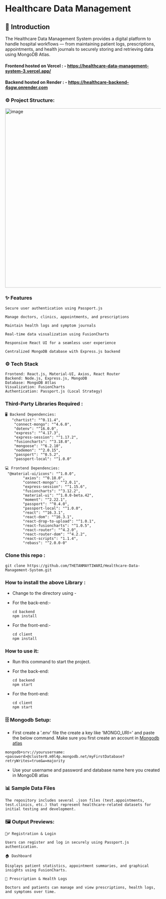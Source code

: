 # Healthcare Data Management

## 📘 Introduction

The Healthcare Data Management System provides a digital platform to handle hospital workflows — from maintaining patient logs, prescriptions, appointments, and health journals to securely storing and retrieving data using MongoDB Atlas.

#### Frontend hosted on Vercel : - https://healthcare-data-management-system-3.vercel.app/
#### Backend hosted on Render : -  https://healthcare-backend-4sgw.onrender.com

### ⚙️ Project Structure: 

<img width="691" height="581" alt="image" src="https://github.com/user-attachments/assets/1f6da0b3-d418-43f7-bea1-744945ef0240" />


### ✨ Features
```
Secure user authentication using Passport.js

Manage doctors, clinics, appointments, and prescriptions

Maintain health logs and symptom journals

Real-time data visualization using FusionCharts

Responsive React UI for a seamless user experience

Centralized MongoDB database with Express.js backend
```

### ⚙️ Tech Stack
```
Frontend: React.js, Material-UI, Axios, React Router
Backend: Node.js, Express.js, MongoDB
Database: MongoDB Atlas
Visualization: FusionCharts
Authentication: Passport.js (Local Strategy)
```

### Third-Party Libraries Required :

```
🖥️ Backend Dependencies:
   "chartist": "^0.11.4",
    "connect-mongo": "^4.6.0",
    "dotenv": "^16.0.0",
    "express": "^4.17.3",
    "express-session": "^1.17.2",
    "fusioncharts": "^3.18.0",
    "mongoose": "^6.2.10",
    "nodemon": "^2.0.15",
    "passport": "^0.5.2",
    "passport-local": "^1.0.0"
```

```
💻 Frontend Dependencies:
 "@material-ui/icons": "^1.0.0",
        "axios": "^0.18.0",
        "connect-mongo": "^2.0.1",
        "express-session": "^1.15.6",
        "fusioncharts": "^3.12.2",
        "material-ui": "^1.0.0-beta.42",
        "moment": "^2.22.1",
        "passport": "^0.4.0",
        "passport-local": "^1.0.0",
        "react": "^16.3.1",
        "react-dom": "^16.3.1",
        "react-drop-to-upload": "^1.0.1",
        "react-fusioncharts": "^1.0.5",
        "react-router": "^4.2.0",
        "react-router-dom": "^4.2.2",
        "react-scripts": "1.1.4",
        "rebass": "^2.0.0-0"
```
### Clone this repo :
```
git clone https://github.com/THETANMAYTIWARI/Healthcare-Data-Management-System.git
```
### How to install the above Library :

- Change to the directory using -

- For the back-end:-
  ```
  cd backend
  npm install
  ```
- For the front-end:-
  ```
  cd client
  npm install
  ```

### How to use it:

- Run this command to start the project.

- For the back-end:
  ```
  cd backend
  npm start
  ```
- For the front-end:
  ```
  cd client
  npm start
  ```


### 🗄️ Mongodb Setup:

- First create a '.env' file the create a key like 'MONGO_URI=' and paste the below command. Make sure you first create
  an account in [Mongodb atlas](https://www.mongodb.com/cloud/atlas)
```
mongodb+srv://yourusername:<password>@cluster0.m9l4p.mongodb.net/myFirstDatabase?retryWrites=true&w=majority
```
- Use your username and password and database name here you created in MongoDB atlas



### 📊 Sample Data Files

``` The repository includes several .json files (test.appointments, test.clinics, etc.) that represent healthcare-related datasets for initial testing and development. ```



### 🖼️ Output Previews:
```
🧍‍♂️ Registration & Login

Users can register and log in securely using Passport.js authentication.

🏠 Dashboard

Displays patient statistics, appointment summaries, and graphical insights using FusionCharts.

💊 Prescription & Health Logs

Doctors and patients can manage and view prescriptions, health logs, and symptoms over time.
```
